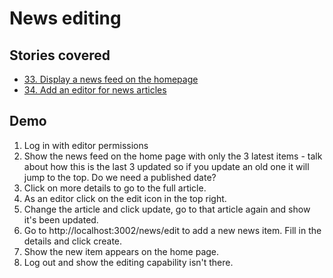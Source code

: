 # News editing

## Stories covered
- [33. Display a news feed on the homepage](https://github.com/icipe-official/vectoratlas-software-code/issues/33)
- [34. Add an editor for news articles](https://github.com/icipe-official/vectoratlas-software-code/issues/34)


## Demo

1. Log in with editor permissions
1. Show the news feed on the home page with only the 3 latest items - talk about how this is the last 3 updated so if you update an old one it will jump to the top. Do we need a published date?
1. Click on more details to go to the full article.
1. As an editor click on the edit icon in the top right.
1. Change the article and click update, go to that article again and show it's been updated.
1. Go to http://localhost:3002/news/edit to add a new news item. Fill in the details and click create.
1. Show the new item appears on the home page.
1. Log out and show the editing capability isn't there.